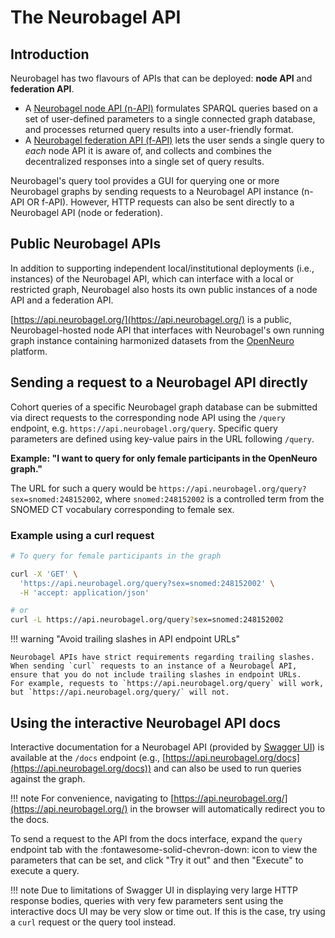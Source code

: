# The Neurobagel API

## Introduction

Neurobagel has two flavours of APIs that can be deployed: **node API** and **federation API**. 

- A [Neurobagel node API (n-API)](https://github.com/neurobagel/api) formulates SPARQL queries based on a set of user-defined parameters to a single connected graph database, and processes returned query results into a user-friendly format.
- A [Neurobagel federation API (f-API)](https://github.com/neurobagel/federation-api) lets the user sends a single query to _each_ node API it is aware of, and collects and combines the decentralized responses into a single set of query results.

Neurobagel's query tool provides a GUI for querying one or more Neurobagel graphs by sending requests to a Neurobagel API instance (n-API OR f-API). 
However, HTTP requests can also be sent directly to a Neurobagel API (node or federation).

## Public Neurobagel APIs

In addition to supporting independent local/institutional deployments (i.e., instances) of the Neurobagel API, which can interface with a local or restricted graph,
Neurobagel also hosts its own public instances of a node API and a federation API.

[https://api.neurobagel.org/](https://api.neurobagel.org/) is a public, Neurobagel-hosted node API that interfaces with Neurobagel's own running graph instance containing harmonized datasets from the [OpenNeuro](https://openneuro.org/) platform.

## Sending a request to a Neurobagel API directly
Cohort queries of a specific Neurobagel graph database can be submitted via direct requests to the corresponding node API using the `/query` endpoint, e.g. `https://api.neurobagel.org/query`.
Specific query parameters are defined using key-value pairs in the URL following `/query`.

**Example: "I want to query for only female participants in the OpenNeuro graph."**

The URL for such a query would be `https://api.neurobagel.org/query?sex=snomed:248152002`, where `snomed:248152002` is a controlled term from the SNOMED CT vocabulary corresponding to female sex.

### Example using a curl request
```bash
# To query for female participants in the graph

curl -X 'GET' \
  'https://api.neurobagel.org/query?sex=snomed:248152002' \
  -H 'accept: application/json'

# or
curl -L https://api.neurobagel.org/query?sex=snomed:248152002
```

!!! warning "Avoid trailing slashes in API endpoint URLs"

    Neurobagel APIs have strict requirements regarding trailing slashes.
    When sending `curl` requests to an instance of a Neurobagel API, ensure that you do not include trailing slashes in endpoint URLs. 
    For example, requests to `https://api.neurobagel.org/query` will work, but `https://api.neurobagel.org/query/` will not.


## Using the interactive Neurobagel API docs
Interactive documentation for a Neurobagel API (provided by [Swagger UI](https://github.com/swagger-api/swagger-ui)) is available at the `/docs` endpoint (e.g., [https://api.neurobagel.org/docs](https://api.neurobagel.org/docs)) and can also be used to run queries against the graph.

!!! note
    For convenience, navigating to [https://api.neurobagel.org/](https://api.neurobagel.org/) in the browser will automatically redirect you to the docs.

To send a request to the API from the docs interface, expand the `query` endpoint tab with the :fontawesome-solid-chevron-down: icon to view the parameters that can be set, 
and click "Try it out" and then "Execute" to execute a query.

!!! note
    Due to limitations of Swagger UI in displaying very large HTTP response bodies, 
    queries with very few parameters sent using the interactive docs UI may be very slow or time out. 
    If this is the case, try using a `curl` request or the query tool instead.
